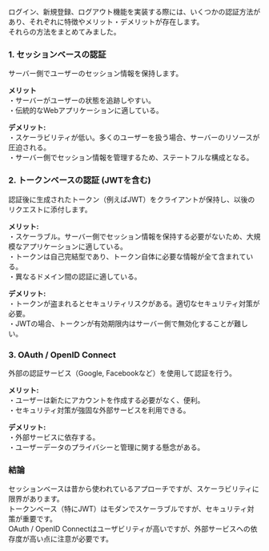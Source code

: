 ログイン、新規登録、ログアウト機能を実装する際には、いくつかの認証方法があり、それぞれに特徴やメリット・デメリットが存在します。  
それらの方法をまとめてみました。

### 1. セッションベースの認証
サーバー側でユーザーのセッション情報を保持します。

**メリット**   
・サーバーがユーザーの状態を追跡しやすい。  
・伝統的なWebアプリケーションに適している。

**デメリット:**  
・スケーラビリティが低い。多くのユーザーを扱う場合、サーバーのリソースが圧迫される。  
・サーバー側でセッション情報を管理するため、ステートフルな構成となる。

### 2. トークンベースの認証 (JWTを含む)
認証後に生成されたトークン（例えばJWT）をクライアントが保持し、以後のリクエストに添付します。

**メリット:**    
・スケーラブル。サーバー側でセッション情報を保持する必要がないため、大規模なアプリケーションに適している。  
・トークンは自己完結型であり、トークン自体に必要な情報が全て含まれている。  
・異なるドメイン間の認証に適している。

**デメリット:**  
・トークンが盗まれるとセキュリティリスクがある。適切なセキュリティ対策が必要。  
・JWTの場合、トークンが有効期限内はサーバー側で無効化することが難しい。

### 3. OAuth / OpenID Connect
外部の認証サービス（Google, Facebookなど）を使用して認証を行う。

**メリット:**  
・ユーザーは新たにアカウントを作成する必要がなく、便利。  
・セキュリティ対策が強固な外部サービスを利用できる。

**デメリット:**  
・外部サービスに依存する。  
・ユーザーデータのプライバシーと管理に関する懸念がある。

### 結論
セッションベースは昔から使われているアプローチですが、スケーラビリティに限界があります。  
トークンベース（特にJWT）はモダンでスケーラブルですが、セキュリティ対策が重要です。  
OAuth / OpenID Connectはユーザビリティが高いですが、外部サービスへの依存度が高い点に注意が必要です。
